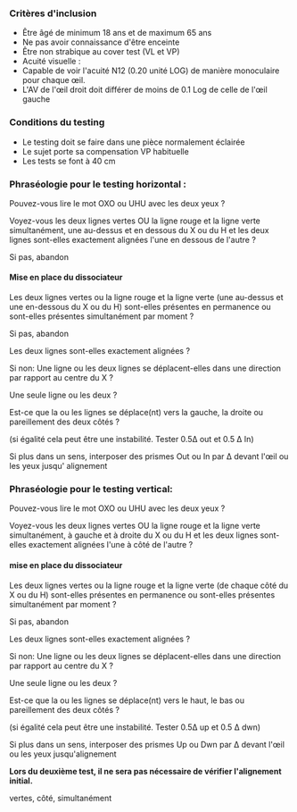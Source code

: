 ### Critères d'inclusion

- Être âgé de minimum 18 ans et de maximum 65 ans
- Ne pas avoir connaissance d'être enceinte
- Être non strabique au cover test (VL et VP)
- Acuité visuelle :
- Capable de voir l'acuité N12 (0.20 unité LOG) de manière monoculaire pour chaque œil.
- L'AV de l'œil droit doit différer de moins de 0.1 Log de celle de l'œil gauche

### Conditions du testing

- Le testing doit se faire dans une pièce normalement éclairée
- Le sujet porte sa compensation VP habituelle
- Les tests se font à 40 cm

### Phraséologie pour le testing horizontal :

Pouvez-vous lire le mot OXO ou UHU avec les deux yeux ?

Voyez-vous les deux lignes vertes OU la ligne rouge et la ligne verte simultanément, une au-dessus et en dessous du X ou du H et les deux lignes sont-elles exactement alignées l'une en dessous de l'autre ?

<span class='text-danger'>Si pas, abandon</span>

#### Mise en place du dissociateur

Les deux lignes vertes ou la ligne rouge et la ligne verte (une au-dessus et une en-dessous du X ou du H) sont-elles présentes en permanence ou sont-elles présentes simultanément par moment ?

<span class='text-danger'>Si pas, abandon</span>

Les deux lignes sont-elles exactement alignées ?

<span class='text-danger'>Si non</span>: Une ligne ou les deux lignes se déplacent-elles dans une direction par rapport au centre du X ?

Une seule ligne ou les deux ?

Est-ce que la ou les lignes se déplace(nt) vers la gauche, la droite ou pareillement des deux côtés ?

<span class='text-success'>(si égalité cela peut être une instabilité. Tester 0.5∆ out et 0.5 ∆ In)</span>

Si plus dans un sens, interposer des prismes Out ou In par ∆ devant l'œil ou les yeux jusqu' alignement

### Phraséologie pour le testing vertical:

Pouvez-vous lire le mot OXO ou UHU avec les deux yeux ?

Voyez-vous les deux lignes vertes OU la ligne rouge et la ligne verte simultanément, à gauche et à droite du X ou du H et les deux lignes sont-elles exactement alignées l'une à côté de l'autre ?

#### mise en place du dissociateur

Les deux lignes vertes ou la ligne rouge et la ligne verte (de chaque côté du X ou du H) sont-elles présentes en permanence ou sont-elles présentes simultanément par moment ?

<span class='text-danger'>Si pas, abandon</span>

Les deux lignes sont-elles exactement alignées ?

<span class='text-danger'>Si non</span>: Une ligne ou les deux lignes se déplacent-elles dans une direction par rapport au centre du X ?

Une seule ligne ou les deux ?

Est-ce que la ou les lignes se déplace(nt) vers le haut, le bas ou pareillement des deux côtés ?

<span class='text-success'>(si égalité cela peut être une instabilité. Tester 0.5∆ up et 0.5 ∆ dwn)</span>

Si plus dans un sens, interposer des prismes Up ou Dwn par ∆ devant l'œil ou les yeux jusqu'alignement

**Lors du deuxième test, il ne sera pas nécessaire de vérifier l'alignement initial.**

vertes, côté, simultanément
